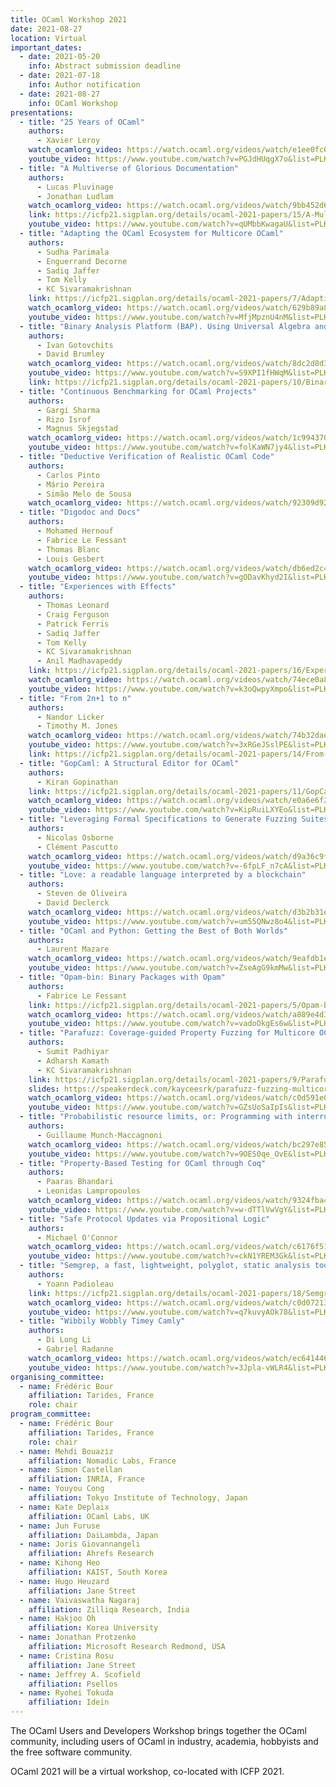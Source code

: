 ```yaml
---
title: OCaml Workshop 2021
date: 2021-08-27
location: Virtual
important_dates:
  - date: 2021-05-20
    info: Abstract submission deadline 
  - date: 2021-07-18
    info: Author notification
  - date: 2021-08-27
    info: OCaml Workshop
presentations:
  - title: "25 Years of OCaml"
    authors:
      - Xavier Leroy
    watch_ocamlorg_video: https://watch.ocaml.org/videos/watch/e1ee0fc0-50ef-4a1c-894a-17df181424cb
    youtube_video: https://www.youtube.com/watch?v=PGJdHUqgX7o&list=PLKO_ZowsIOu7o3iQmS3InxLKd0L5-zyqo&index=11
  - title: "A Multiverse of Glorious Documentation"
    authors:
      - Lucas Pluvinage
      - Jonathan Ludlam
    watch_ocamlorg_video: https://watch.ocaml.org/videos/watch/9bb452d6-1829-4dac-a6a2-46b31050c931
    link: https://icfp21.sigplan.org/details/ocaml-2021-papers/15/A-Multiverse-of-Glorious-Documentation 
    youtube_video: https://www.youtube.com/watch?v=qUMbbKwagaU&list=PLKO_ZowsIOu7o3iQmS3InxLKd0L5-zyqo&index=9
  - title: "Adapting the OCaml Ecosystem for Multicore OCaml"
    authors:
      - Sudha Parimala 
      - Enguerrand Decorne
      - Sadiq Jaffer
      - Tom Kelly
      - KC Sivaramakrishnan
    link: https://icfp21.sigplan.org/details/ocaml-2021-papers/7/Adapting-the-OCaml-ecosystem-for-Multicore-OCaml
    watch_ocamlorg_video: https://watch.ocaml.org/videos/watch/629b89a8-bbd5-490d-98b0-d0c740912b02
    youtube_video: https://www.youtube.com/watch?v=MfjMpznU4nM&list=PLKO_ZowsIOu7o3iQmS3InxLKd0L5-zyqo&index=3
  - title: "Binary Analysis Platform (BAP). Using Universal Algebra and Tagless-Final Style for Developing Representation-Agnostic Frameworks"
    authors:
      - Ivan Gotovchits
      - David Brumley
    watch_ocamlorg_video: https://watch.ocaml.org/videos/watch/8dc2d8d3-c140-4c3d-a8fe-a6fcf6fba988
    youtube_video: https://www.youtube.com/watch?v=S9XPI1fHWqM&list=PLKO_ZowsIOu7o3iQmS3InxLKd0L5-zyqo&index=18
    link: https://icfp21.sigplan.org/details/ocaml-2021-papers/10/Binary-Analysis-Platform-BAP-Using-Universal-Algebra-and-Tagless-Final-Style-for-D
  - title: "Continuous Benchmarking for OCaml Projects"
    authors:
      - Gargi Sharma
      - Rizo Isrof
      - Magnus Skjegstad
    watch_ocamlorg_video: https://watch.ocaml.org/videos/watch/1c994370-1aaa-4db6-b901-d762786e4904
    youtube_video: https://www.youtube.com/watch?v=folKaWN7jy4&list=PLKO_ZowsIOu7o3iQmS3InxLKd0L5-zyqo&index=8
  - title: "Deductive Verification of Realistic OCaml Code"
    authors:
      - Carlos Pinto
      - Mário Pereira
      - Simão Melo de Sousa
    watch_ocamlorg_video: https://watch.ocaml.org/videos/watch/92309d92-8cbf-4545-980c-209c96e42a79
  - title: "Digodoc and Docs"
    authors:
      - Mohamed Hernouf
      - Fabrice Le Fessant
      - Thomas Blanc
      - Louis Gesbert
    watch_ocamlorg_video: https://watch.ocaml.org/videos/watch/db6ed2c4-e940-4d5f-82ee-d3d20eb4ceb7
    youtube_video: https://www.youtube.com/watch?v=gODavKhyd2I&list=PLKO_ZowsIOu7o3iQmS3InxLKd0L5-zyqo&index=10
  - title: "Experiences with Effects"
    authors:
      - Thomas Leonard
      - Craig Ferguson
      - Patrick Ferris
      - Sadiq Jaffer
      - Tom Kelly
      - KC Sivaramakrishnan
      - Anil Madhavapeddy
    link: https://icfp21.sigplan.org/details/ocaml-2021-papers/16/Experiences-with-Effects
    watch_ocamlorg_video: https://watch.ocaml.org/videos/watch/74ece0a8-380f-4e2a-bef5-c6bb9092be89
    youtube_video: https://www.youtube.com/watch?v=k3oQwpyXmpo&list=PLKO_ZowsIOu7o3iQmS3InxLKd0L5-zyqo&index=12
  - title: "From 2n+1 to n"
    authors:
      - Nandor Licker
      - Timothy M. Jones
    watch_ocamlorg_video: https://watch.ocaml.org/videos/watch/74b32dae-11c6-4713-be1b-946260196e50
    youtube_video: https://www.youtube.com/watch?v=3xRGeJSslPE&list=PLKO_ZowsIOu7o3iQmS3InxLKd0L5-zyqo&index=15
    link: https://icfp21.sigplan.org/details/ocaml-2021-papers/14/From-2n-1-to-n
  - title: "GopCaml: A Structural Editor for OCaml"
    authors:
      - Kiran Gopinathan
    link: https://icfp21.sigplan.org/details/ocaml-2021-papers/11/GopCaml-A-Structural-Editor-for-OCaml
    watch_ocamlorg_video: https://watch.ocaml.org/videos/watch/e0a6e6f2-0d40-4dfc-9308-001c8e0f64d6
    youtube_video: https://www.youtube.com/watch?v=KipRuiLXYEo&list=PLKO_ZowsIOu7o3iQmS3InxLKd0L5-zyqo
  - title: "Leveraging Formal Specifications to Generate Fuzzing Suites"
    authors:
      - Nicolas Osborne
      - Clément Pascutto
    watch_ocamlorg_video: https://watch.ocaml.org/videos/watch/d9a36c9f-1611-42f9-8854-981b1e2d7d75
    youtube_video: https://www.youtube.com/watch?v=-6fpLF_n7cA&list=PLKO_ZowsIOu7o3iQmS3InxLKd0L5-zyqo&index=6
  - title: "Love: a readable language interpreted by a blockchain"
    authors:
      - Steven de Oliveira
      - David Declerck
    watch_ocamlorg_video: https://watch.ocaml.org/videos/watch/d3b2b31e-1739-406e-8de7-d5f21bc01836
    youtube_video: https://www.youtube.com/watch?v=um55QNwz8o4&list=PLKO_ZowsIOu7o3iQmS3InxLKd0L5-zyqo&index=14
  - title: "OCaml and Python: Getting the Best of Both Worlds"
    authors:
      - Laurent Mazare
    watch_ocamlorg_video: https://watch.ocaml.org/videos/watch/9eafdb1e-9be9-4a52-98b4-f4696eda4c18
    youtube_video: https://www.youtube.com/watch?v=ZseAgG9kmMw&list=PLKO_ZowsIOu7o3iQmS3InxLKd0L5-zyqo&index=2
  - title: "Opam-bin: Binary Packages with Opam"
    authors:
      - Fabrice Le Fessant
    link: https://icfp21.sigplan.org/details/ocaml-2021-papers/5/Opam-bin-Binary-Packages-with-Opam
    watch_ocamlorg_video: https://watch.ocaml.org/videos/watch/a889e4d3-0508-4734-b667-7060b0a253cd
    youtube_video: https://www.youtube.com/watch?v=vadoOkgEs6w&list=PLKO_ZowsIOu7o3iQmS3InxLKd0L5-zyqo&index=13
  - title: "Parafuzz: Coverage-guided Property Fuzzing for Multicore OCaml programs"
    authors:
      - Sumit Padhiyar
      - Adharsh Kamath
      - KC Sivaramakrishnan
    link: https://icfp21.sigplan.org/details/ocaml-2021-papers/9/Parafuzz-Coverage-guided-Property-Fuzzing-for-Multicore-OCaml-programs
    slides: https://speakerdeck.com/kayceesrk/parafuzz-fuzzing-multicore-ocaml-programs
    watch_ocamlorg_video: https://watch.ocaml.org/videos/watch/c0d591e0-91c9-4eaa-a4d7-c4f514de0a57
    youtube_video: https://www.youtube.com/watch?v=GZsUoSaIpIs&list=PLKO_ZowsIOu7o3iQmS3InxLKd0L5-zyqo&index=4
  - title: "Probabilistic resource limits, or: Programming with interrupts in OCaml"
    authors: 
      - Guillaume Munch-Maccagnoni
    watch_ocamlorg_video: https://watch.ocaml.org/videos/watch/bc297e85-82dd-4baf-8556-4a3a934978f9
    youtube_video: https://www.youtube.com/watch?v=9OES0qe_OvE&list=PLKO_ZowsIOu7o3iQmS3InxLKd0L5-zyqo&index=7
  - title: "Property-Based Testing for OCaml through Coq"
    authors:
      - Paaras Bhandari
      - Leonidas Lampropoulos
    watch_ocamlorg_video: https://watch.ocaml.org/videos/watch/9324fba4-2482-4bab-bfdd-b8881b3ed94a
    youtube_video: https://www.youtube.com/watch?v=w-dTTlVwVgY&list=PLKO_ZowsIOu7o3iQmS3InxLKd0L5-zyqo&index=16
  - title: "Safe Protocol Updates via Propositional Logic"
    authors:
      - Michael O'Connor
    watch_ocamlorg_video: https://watch.ocaml.org/videos/watch/c6176f51-0277-46f0-937b-1e2721044492
    youtube_video: https://www.youtube.com/watch?v=ckN1YREM3Gk&list=PLKO_ZowsIOu7o3iQmS3InxLKd0L5-zyqo&index=17
  - title: "Semgrep, a fast, lightweight, polyglot, static analysis tool to find bugs"
    authors:
      - Yoann Padioleau
    link: https://icfp21.sigplan.org/details/ocaml-2021-papers/18/Semgrep-a-fast-lightweight-polyglot-static-analysis-tool-to-find-bugs
    watch_ocamlorg_video: https://watch.ocaml.org/videos/watch/c0d07213-1426-46a1-98e0-0b0c4515c841
    youtube_video: https://www.youtube.com/watch?v=q7kuvyAOk78&list=PLKO_ZowsIOu7o3iQmS3InxLKd0L5-zyqo&index=19
  - title: "Wibbily Wobbly Timey Camly"
    authors: 
      - Di Long Li
      - Gabriel Radanne
    watch_ocamlorg_video: https://watch.ocaml.org/videos/watch/ec641446-823b-40ec-a207-85157a18f88e
    youtube_video: https://www.youtube.com/watch?v=3Jpla-vWLR4&list=PLKO_ZowsIOu7o3iQmS3InxLKd0L5-zyqo&index=5
organising_committee: 
  - name: Frédéric Bour
    affiliation: Tarides, France
    role: chair
program_committee: 
  - name: Frédéric Bour
    affiliation: Tarides, France
    role: chair
  - name: Mehdi Bouaziz
    affiliation: Nomadic Labs, France
  - name: Simon Castellan
    affiliation: INRIA, France
  - name: Youyou Cong
    affiliation: Tokyo Institute of Technology, Japan
  - name: Kate Deplaix
    affiliation: OCaml Labs, UK
  - name: Jun Furuse
    affiliation: DaiLambda, Japan
  - name: Joris Giovannangeli
    affiliation: Ahrefs Research
  - name: Kihong Heo
    affiliation: KAIST, South Korea
  - name: Hugo Heuzard
    affiliation: Jane Street
  - name: Vaivaswatha Nagaraj
    affiliation: Zilliqa Research, India
  - name: Hakjoo Oh
    affiliation: Korea University
  - name: Jonathan Protzenko
    affiliation: Microsoft Research Redmond, USA
  - name: Cristina Rosu
    affiliation: Jane Street
  - name: Jeffrey A. Scofield
    affiliation: Psellos
  - name: Ryohei Tokuda
    affiliation: Idein
---
```


The OCaml Users and Developers Workshop brings together the OCaml community, including users of OCaml in industry, academia, hobbyists and the free software community.

OCaml 2021 will be a virtual workshop, co-located with ICFP 2021.
